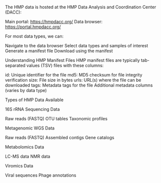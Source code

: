 The HMP data is hosted at the HMP Data Analysis and Coordination Center (DACC):

Main portal: https://hmpdacc.org/
Data browser: https://portal.hmpdacc.org/

For most data types, we can:

Navigate to the data browser
Select data types and samples of interest
Generate a manifest file
Download using the manifest


Understanding HMP Manifest Files
HMP manifest files are typically tab-separated values (TSV) files with these columns:

id: Unique identifier for the file
md5: MD5 checksum for file integrity verification
size: File size in bytes
urls: URL(s) where the file can be downloaded
tags: Metadata tags for the file
Additional metadata columns (varies by data type)

Types of HMP Data Available

16S rRNA Sequencing Data

Raw reads (FASTQ)
OTU tables
Taxonomic profiles


Metagenomic WGS Data

Raw reads (FASTQ)
Assembled contigs
Gene catalogs


Metabolomics Data

LC-MS data
NMR data


Viromics Data

Viral sequences
Phage annotations
